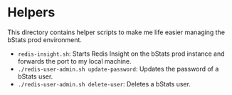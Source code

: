 # Helpers

This directory contains helper scripts to make me life easier managing the
bStats prod environment.

- `redis-insight.sh`: Starts Redis Insight on the bStats prod instance and
  forwards the port to my local machine.
- `./redis-user-admin.sh update-password`: Updates the password of a bStats user.
- `./redis-user-admin.sh delete-user`: Deletes a bStats user.
